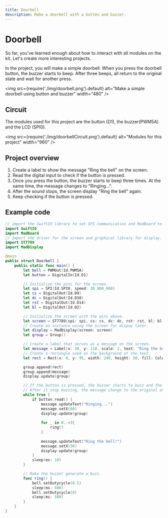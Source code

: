 ```yaml
---
title: Doorbell
description: Make a doorbell with a button and buzzer.
---
```


# Doorbell

So far, you've learned enough about how to interact with all modules on the kit. Let's create more interesting projects.

In the project, you will make a simple doorbell. When you press the doorbell button, the buzzer starts to beep. After three beeps, all return to the original state and wait for another press.

<img
  src={require('./img/doorbell.png').default}
  alt="Make a simple doorbell using button and buzzer" width="480"
/>

## Circuit

The modules used for this project are the button (D1), the buzzer(PWM5A) and the LCD (SPI0).

<img
  src={require('./img/doorbellCircuit.png').default}
  alt="Modules for this project" width="960"
/>


## Project overview

1. Create a label to show the message "Ring the bell" on the screen.
2. Read the digital input to check if the button is pressed.
3. Once you press the button, the buzzer starts to beep three times. At the same time, the message changes to "Ringing...".
4. After the sound stops, the screen display "Ring the bell" again.
5. Keep checking if the button is pressed.


## Example code 

```swift showLineNumbers
// import the SwiftIO library to set SPI communication and MadBoard to use pin id.
import SwiftIO
import MadBoard
// Import the driver for the screen and graphical library for display.
import ST7789
import MadDisplay

@main
public struct Doorbell {
    public static func main() {
        let bell = PWMOut(Id.PWM5A)
        let button = DigitalIn(Id.D1)

        // Initialize the pins for the screen.
        let spi = SPI(Id.SPI0, speed: 30_000_000)
        let cs = DigitalOut(Id.D9)
        let dc = DigitalOut(Id.D10)
        let rst = DigitalOut(Id.D14)
        let bl = DigitalOut(Id.D2)

        // Initialize the screen with the pins above.
        let screen = ST7789(spi: spi, cs: cs, dc: dc, rst: rst, bl: bl, rotation: .angle90)
        // Create an instance using the screen for dispay later.
        let display = MadDisplay(screen: screen)
        let group = Group()

        // Create a label that serves as a message on the screen.
        let message = Label(x: 30, y: 110, scale: 2, text: "Ring the bell!", color: Color.white)
        // Create a rectangle used as the background of the text.
        let rect = Rect(x: 0, y: 95, width: 240, height: 50, fill: Color.orange)

        group.append(rect)
        group.append(message)
        display.update(group)

        // If the button is pressed, the buzzer starts to buzz and the message changes.
        // After it stop buzzing, the message change to the original on.
        while true {
            if button.read() {
                message.updateText("Ringing...")
                message.setX(60)
                display.update(group)
                
                for _ in 0..<3{
                    ring()
                }
                
                message.updateText("Ring the bell!")
                message.setX(30)
                display.update(group)
            }
            sleep(ms: 10)
        }

        // Make the buzzer generate a buzz.
        func ring() {
            bell.setDutycycle(0.5)
            sleep(ms: 500)
            bell.setDutycycle(0)
            sleep(ms: 500)
        }
    }
}
```
